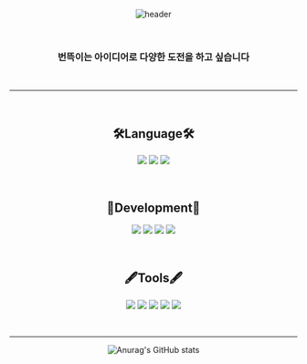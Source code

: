   <div align="center">
 
 ![header](https://capsule-render.vercel.app/api?type=Waving&color=auto&height=300&section=header&text=Im%20SeoHyun&fontSize=80)
 

  
   &nbsp;
### 번뜩이는 아이디어로 다양한 도전을 하고 싶습니다

  &nbsp;
  
--- 

<!--
**Seohyen/Seohyen** is a ✨ _special_ ✨ repository because its `README.md` (this file) appears on your GitHub profile.

Here are some ideas to get you started:

- 🔭 I’m currently working on ...
- 🌱 I’m currently learning ...
- 👯 I’m looking to collaborate on ...
- 🤔 I’m looking for help with ...
- 💬 Ask me about ...
- 📫 How to reach me: ...
- 😄 Pronouns: ...
- ⚡ Fun fact: ...
-->


 
&nbsp;
## 🛠Language🛠
<img src="https://img.shields.io/badge/C++-00599C?style=for-the-badge&logo=cplusplus&logoColor=white">
<img src="https://img.shields.io/badge/C%23-000000?style=for-the-badge&logo=Csharp&logoColor=white">
<img src="https://img.shields.io/badge/C-A8B9CC?style=for-the-badge&logo=C&logoColor=white"> 
 
&nbsp;
 


## 🔨Development🔨
<img src="https://img.shields.io/badge/Unity-A8bfcc?style=for-the-badge&logo=Unity&logoColor=white">
<img src="https://img.shields.io/badge/Visual Studio-5C2D91?style=for-the-badge&logo=Visual Studio&logoColor=white">
<img src="https://img.shields.io/badge/Sourcetree-0052CC?style=for-the-badge&logo=Sourcetree&logoColor=white">
<img src="https://img.shields.io/badge/Gitfork-0052CC?style=for-the-badge&logo=Gitfork&logoColor=white">
  
&nbsp;
## 🖋Tools🖋
<img src="https://img.shields.io/badge/Word-2B579A?style=for-the-badge&logo=Microsoft Word&logoColor=white">
<img src="https://img.shields.io/badge/PPT-B7472A?style=for-the-badge&logo=Microsoft PowerPoint&logoColor=white">
<img src="https://img.shields.io/badge/Excel-217346?style=for-the-badge&logo=Microsoft Excel&logoColor=white">
<img src="https://img.shields.io/badge/Photoshop-31A8FF?style=for-the-badge&logo=Adobe Photoshop&logoColor=white">
<img src="https://img.shields.io/badge/Illustrator-FF9A00?style=for-the-badge&logo=Adobe Illustrator&logoColor=white">

&nbsp;


---
![Anurag's GitHub stats](https://github-readme-stats.vercel.app/api?username=Seohyen&show_icons=true&theme=radical)

 
</div>
 
